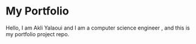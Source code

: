 # My Portfolio

Hello, I am Akli Yalaoui and I am a computer science engineer , and this is my portfolio project repo.
